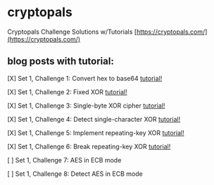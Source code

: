 # cryptopals
Cryptopals Challenge Solutions w/Tutorials [https://cryptopals.com/](https://cryptopals.com/)

## blog posts with tutorial:

[X] Set 1, Challenge 1: Convert hex to base64
[tutorial!](https://thmsdnnr.github.io/tutorials/javascript/cryptopals/2017/09/14/cryptopals-set1-challenge1-hexadecimal-to-base64.html)

[X] Set 1, Challenge 2: Fixed XOR
[tutorial!](https://thmsdnnr.github.io/tutorials/javascript/cryptopals/2017/09/14/cryptopals-set1-challenge-2-fixed-XOR.html)

[X] Set 1, Challenge 3: Single-byte XOR cipher
[tutorial!](https://thmsdnnr.github.io/tutorials/javascript/cryptopals/2017/09/14/cryptopals-set1-challenge-3-single-byte-XOR-cipher.html)

[X] Set 1, Challenge 4: Detect single-character XOR
[tutorial!](https://thmsdnnr.github.io/tutorials/javascript/cryptopals/2017/09/14/cryptopals-set1-challenge-4-detect-single-character-XOR.html)

[X] Set 1, Challenge 5: Implement repeating-key XOR
[tutorial!](https://thmsdnnr.github.io/tutorials/javascript/cryptopals/2017/09/14/cryptopals-set1-challenge-5-implement-repeating-key-XOR.html)

[X] Set 1, Challenge 6: Break repeating-key XOR
[tutorial!](https://thmsdnnr.github.io/tutorials/javascript/cryptopals/2017/09/16/cryptopals-set1-challenge-6-break-repeating-key-XOR.html)

[ ] Set 1, Challenge 7: AES in ECB mode

[ ] Set 1, Challenge 8: Detect AES in ECB mode
